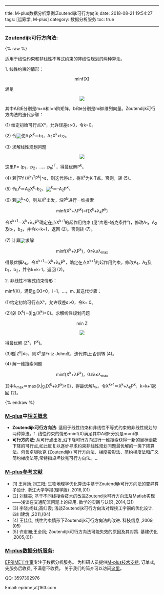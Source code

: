 
---
title: M-plus数据分析案例:Zoutendijk可行方向法
date: 2018-08-21 19:54:27
tags: [运筹学, M-plus]
category: 数据分析服务
toc: true

---



<span></span>
<!-- more -->



### Zoutendijk可行方向法:

{% raw %}
<div class="p1">适用于线性约束和非线性不等式约束的非线性规划的两种算法。
<p>1. 线性约束的情形：
</p><p></p><p align="center">minf(X)</p>
满足<p align="center"><img align="absmiddle" src="/CRFDPIC/R200806043/R200806043.1345.21%5B4935d0084059%5D.gif"></p>
其中A和E分别是m×n和l×n阶矩阵，b和e分别是m和l维列向量。Zoutendijk可行方向法的迭代步骤：
<p>(1) 给定初始可行点X°，允许误差ε&gt;0，令k=0。
</p><p>(2) 令<img align="absmiddle" src="/CRFDPIC/R200806043/R200806043.1345.24%5B4c871b147055%5D.gif">使A<sub>1</sub>X<sup>k</sup>＝b<sub>1</sub>，A<sub>2</sub>X<sup>k</sup>&gt;b<sub>2</sub>。
</p><p>(3) 求解线性规划问题</p><p align="center"><img align="absmiddle" src="/CRFDPIC/R200806043/R200806043.1345.27%5B40c7ec26b0d5%5D.gif"></p>
这里P= (p<sub>1</sub>，p<sub>2</sub>，…，p<sub>n</sub>)<sup>T</sup>，得最优解P<sup>k</sup>。
<p>(4) 若|▽f (X<sup>k</sup>)<sup>T</sup>P<sup>k</sup>|≤ε，则迭代停止，得X<sup>k</sup>为K-T点。否则，转 (5)。
</p><p>(5) 令μ<sup>k</sup>＝A<sub>2</sub>X<sup>k</sup>-b<sub>2</sub>，<img align="absmiddle" src="/CRFDPIC/R200806043/R200806043.1345.68.36.bmp"><sup>k</sup>＝-A<sub>2</sub>P<sup>k</sup>。
</p><p>(6) 若<img align="absmiddle" src="/CRFDPIC/R200806043/R200806043.1345.69.5.bmp"><sup>k</sup>≤0，则从X<sup>k</sup>出发，沿P<sup>k</sup>进行一维搜索</p><p align="center">minf(X<sup>k</sup>+λP<sup>k</sup>)=f(X<sup>k</sup>+λ<sub>k</sub>P<sup>k</sup>)</p>
令X<sup>k+1</sup>＝X<sup>k</sup>+λ<sub>k</sub>P<sup>k</sup>确定在点X<sup>k+1</sup>的起作用约束 (见“库恩-塔克条件”)，修改A<sub>1</sub>，A<sub>2</sub>及b<sub>1</sub>，b<sub>2</sub>，并令k=k+1，返回 (2)。否则转 (7)。
<p>(7) 计算<img align="absmiddle" src="/CRFDPIC/R200806043/R200806043.1346.1%5B17d0ea173056%5D.gif">求解</p><p align="center">minf(X<sup>k</sup>+λP<sup>k</sup>)，0≤λ≤λ<sub>max</sub></p>
得最优解λ<sub>k</sub>。令X<sup>k+1</sup>＝X<sup>k</sup>+λ<sub>k</sub>P<sup>k</sup>，确定在点X<sup>k+1</sup>的起作用约束，修改A<sub>1</sub>，A<sub>2</sub>及b<sub>1</sub>，b<sub>2</sub>，并令k=k+1，返回 (2)。
<p>2. 非线性不等式约束情形：
</p><p>minf(X)，满足g<sub>i</sub>(X)≥0，i=1，…，m. 其迭代步骤：
</p><p>(1)给定初始可行点X°，允许误差ε&gt;0，令k= 0。
</p><p>(2)设I (X<sup>k</sup>)={i|g<sub>i</sub>(X<sup>k</sup>)=0}。求解线性规划问题
</p><p></p><p align="center">min Z</p>
<p align="center"><img align="absmiddle" src="/CRFDPIC/R200806043/R200806043.1346.4%5B12f3ee22d09d%5D.gif"></p>
得最优解 (Z<sup>k</sup>，P<sup>k</sup>)。
<p>(3)若|Z<sup>k</sup>|≤ε，则X<sup>k</sup>是Fritz John点，迭代停止;否则转 (4)。
</p><p>(4) 解一维搜索问题
</p><p></p><p align="center">minf(X<sup>k</sup>+λP<sup>k</sup>)，0≤λ≤λ<sub>max</sub></p>
其中λ<sub>max</sub>＝max{λ|g<sub>i</sub>(X<sup>k</sup>+λP<sup>k</sup>)≥0}，得最优解λ<sub>k</sub>。令X<sup>k+1</sup>＝X<sup>k</sup>+λ<sub>k</sub>P<sup>k</sup>，k=k+1返回 (2)。</div>
{% endraw %}



### [M-plus](/tags/M-plus/)中[相关概念](/categories/数据分析服务)

- **Zoutendijk可行方向法**: 适用于线性约束和非线性不等式约束的非线性规划的两种算法。1. 线性约束的情形:minf(X)满足其中A和E分别是m×n和l...
- **可行方向法**: 从可行点出发,沿下降可行方向进行一维搜索获得一新的目标函数下降的可行点,如此反复以逐步寻求约束非线性规划问题最优解的一类下降算法。包含卓坦狄克 (Zoutendijk) 可行方向法、梯度投影法、简约梯度法和广义简约梯度法等,常特指卓坦狄克可行方向法。...


### [M-plus](/tags/M-plus/)[参考文献](/categories/数据分析服务/)

- [1]  王月娇;刘三阳; 生物地理学优化算法中基于Zoutendijk可行方向法的变异算子设计. 浙江大学学报(理学版) ,2018,(01)
- [2]  刘建美; 基于不同线搜索技术的改进Zoutendijk可行方向法及Matlab实现——浅谈在交通配流问题上的应用. 数学的实践与认识 ,2014,(21)
- [3]  李晓;杨虹;高红霞; 浅谈Zoutendijk可行方向法对焊接工字钢的优化设计. 四川建筑 ,2011,(04)
- [4]  王佳佳; 线性约束情形下Zoutendijk可行方向法的改进. 科技信息 ,2009,(05)
- [5]  许宏洲;王全凤; Zoutendijk可行方向法可能失效的原因及其对策. 基建优化 ,2005,(01)


### [M-plus](/tags/M-plus/)[数据分析服务](/categories/数据分析服务/):
[EPRIME工作室](http://eprime.cn/)专注于数据分析服务。
为科研人员提供[M-plus技术支持](http://eprime.cn/2018/08/18/EPRIME工作室M-plus代做服务详情/), 订单式, 先服务后收费, 不满意不收费。
关于我们的简介可以访问[这里](http://eprime.cn/2018/08/17/关于EPRIME工作室/)。

QQ: 3597392976

Email: eprime[at]163.com


